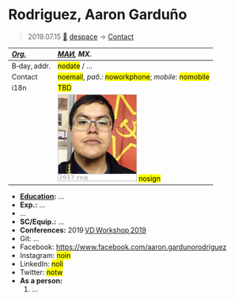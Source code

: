 # Rodriguez, Aaron Garduño
> 2019.07.15 [🚀](../index/index.md) [despace](index.md) → [Contact](contact.md)

|*[Org.](contact.md)*|*[МАИ](zz_mai.md), MX.*|
|:--|:--|
|B‑day, addr.|<mark>nodate</mark> / …|
|Contact|<mark>noemail</mark>, *раб.:* <mark>noworkphone</mark>; *mobile:* <mark>nomobile</mark>|
|i18n|<mark>TBD</mark>|
| |[![](f/contact/r/rodriguez1_photo_thumb.jpg)](f/contact/r/rodriguez1_photo.jpg) <mark>nosign</mark>|

   - **[Education](edu.md):** …
   - **Exp.:** …
   - …
   - **SC/Equip.:** …
   - **Conferences:** 2019 [VD Workshop 2019](vdws2019.md)
   - Git: …
   - Facebook: <https://www.facebook.com/aaron.gardunorodriguez>
   - Instagram: <mark>noin</mark>
   - LinkedIn: <mark>noli</mark>
   - Twitter: <mark>notw</mark>
   - **As a person:**
      1. …
